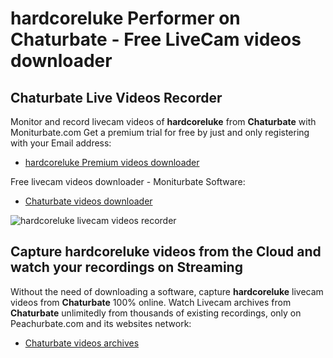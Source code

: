 # hardcoreluke Performer on Chaturbate - Free LiveCam videos downloader

## Chaturbate Live Videos Recorder

Monitor and record livecam videos of **hardcoreluke** from **Chaturbate** with Moniturbate.com
Get a premium trial for free by just and only registering with your Email address:
* [hardcoreluke Premium videos downloader](https://moniturbate.com/request-demo-licence-key.html)

Free livecam videos downloader - Moniturbate Software:
* [Chaturbate videos downloader](https://moniturbate.com/moniturbate-download-software.html)

![hardcoreluke livecam videos recorder](https://peachurnet.com/templates/moniturbate-software.png)


## Capture hardcoreluke videos from the Cloud and watch your recordings on Streaming

Without the need of downloading a software, capture **hardcoreluke** livecam videos from **Chaturbate** 100% online.
Watch Livecam archives from **Chaturbate** unlimitedly from thousands of existing recordings, only on Peachurbate.com and its websites network:
* [Chaturbate videos archives](https://peachurnet.com/)